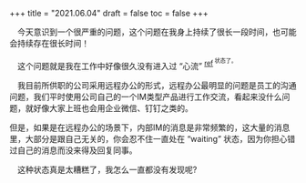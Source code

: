 +++
title = "2021.06.04"
draft = false
toc = false
+++



&emsp;今天意识到一个很严重的问题，这个问题在我身上持续了很长一段时间，也可能会持续存在很长时间！

&emsp;这个问题就是我在工作中好像很久没有进入过 “心流” <sup><a href="https://zh.wikipedia.org/wiki/%E5%BF%83%E6%B5%81%E7%90%86%E8%AB%96">ref</a><sup> 状态了。

&emsp;我目前所供职的公司采用远程办公的形式，远程办公最明显的问题是员工的沟通问题，我们平时使用公司自己的一个IM类型产品进行工作交流，看起来没什么问题，就好像大家上班也会用企业微信、钉钉之类的。

但是，如果是在远程办公的场景下，内部IM的消息是非常频繁的，这大量的消息里，大部分是跟自己无关的，你会忍不住一直处在 “waiting” 状态，因为你担心错过自己的消息而没来得及回复同事。

&emsp;这种状态真是太糟糕了，我怎么一直都没有发现呢?

